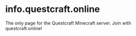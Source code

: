 # info.questcraft.online
The only page for the Questcraft Minecraft server. Join with questcraft.online! 
